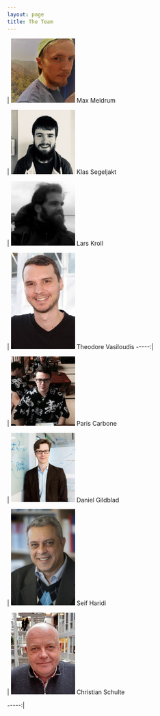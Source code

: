 ```yaml
---
layout: page
title: The Team
---
```






| 
<img src="/assets/images/people/max.jpg" width="150px"> 
Max Meldrum 

| <img src="/assets/images/people/klas.jpg" width="150px">
Klas Segeljakt  

| <img src="/assets/images/people/lars.jpg" width="150px"> 
Lars Kroll

| <img src="/assets/images/people/theo.jpg" width="150px">
Theodore Vasiloudis -----:|

| <img src="/assets/images/people/paris.jpg" width="150px">
Paris Carbone

| <img src="/assets/images/people/daniel.jpg" width="150px">
Daniel Gildblad

| <img src="/assets/images/people/seif.jpg" width="150px">
Seif Haridi

| <img src="/assets/images/people/christian.jpg" width="150px">
Christian Schulte

-----:| 